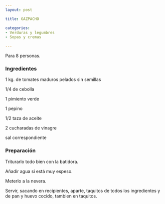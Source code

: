 ```yaml
---
layout: post

title: GAZPACHO

categories:
- Verduras y legumbres
- Sopas y cremas

---
```

Para 8 personas.

<h3>Ingredientes</h3>

1 kg. de tomates maduros pelados sin semillas

1/4 de cebolla

1 pimiento verde

1 pepino

1/2 taza de aceite

2 cucharadas de vinagre

sal correspondiente

<h3>Preparación</h3>

Triturarlo todo bien con la batidora.

Añadir agua si está muy espeso.

Meterlo a la nevera.

Servir, sacando en recipientes, aparte, taquitos de todos  los ingredientes y de pan y huevo cocido, tambien en taquitos.

